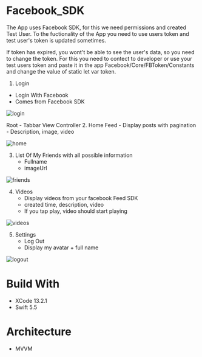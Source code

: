# Facebook_SDK 

The App uses Facebook SDK, for this we need permissions and created Test User. 
To the fuctionality of the App you need to use users token and test user's token is updated sometimes.

If token has expired, you wont't be able to see the user's data, so you need to change the token. For this you need to contect to developer 
or use your test users token and paste it in the app Facebook/Core/FBToken/Constants and change the value of static let var token.

1. Login
- Login With Facebook 
- Comes from Facebook SDK
 
![login](https://user-images.githubusercontent.com/85555767/151987835-33ff589e-b521-439e-aa4a-f7265fc7df8b.gif)

Root - Tabbar View Controller
2. Home Feed
	- Display posts with pagination
	- Description, image, video

![home](https://user-images.githubusercontent.com/85555767/151987948-460bc922-1e97-4b51-a926-4660207092b7.gif)

  
3. List Of My Friends with all possible information
	- Fullname
	- imageUrl
	
  ![friends](https://user-images.githubusercontent.com/85555767/151988060-5c874b09-3238-44fe-b22d-6df4d4d59eed.gif)

4. Videos
	- Display videos from your facebook Feed SDK
	- created time, description, video 
	- If you tap play, video should start playing
	
  ![videos](https://user-images.githubusercontent.com/85555767/151988074-d5e4ff7d-4542-4e12-bfdb-5625b99ee6ad.gif)

5. Settings
	- Log Out
	- Display my avatar + full name
  
  ![logout](https://user-images.githubusercontent.com/85555767/151988053-3f3bfc27-c3d4-48e7-a77a-93e350457e40.gif)

# Build With 
- XCode 13.2.1
- Swift 5.5

# Architecture
- MVVM
